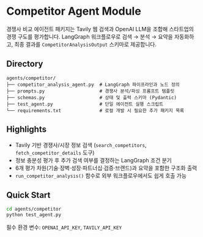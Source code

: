 # Competitor Agent Module

경쟁사 비교 에이전트 패키지는 Tavily 웹 검색과 OpenAI LLM을 조합해 스타트업의 경쟁 구도를 평가합니다. LangGraph 워크플로우로 검색 → 분석 → 요약을 자동화하고, 최종 결과를 `CompetitorAnalysisOutput` 스키마로 제공합니다.

## Directory

```
agents/competitor/
├── competitor_analysis_agent.py  # LangGraph 파이프라인과 노드 정의
├── prompts.py                    # 경쟁사 분석/파싱 프롬프트 템플릿
├── schemas.py                    # 상태 및 출력 스키마 (Pydantic)
├── test_agent.py                 # 단일 에이전트 실행 스크립트
└── requirements.txt              # 로컬 개발 시 필요한 추가 패키지 목록
```

## Highlights
- Tavily 기반 경쟁사/시장 정보 검색 (`search_competitors`, `fetch_competitor_details` 도구)
- 정보 충분성 평가 후 추가 검색 여부를 결정하는 LangGraph 조건 분기
- 6개 평가 차원(기술·장벽·성장·파트너십·검증·브랜드)과 요약을 포함한 구조화 출력
- `run_competitor_analysis()` 함수로 외부 워크플로우에서도 쉽게 호출 가능

## Quick Start

```bash
cd agents/competitor
python test_agent.py
```

필수 환경 변수: `OPENAI_API_KEY`, `TAVILY_API_KEY`
